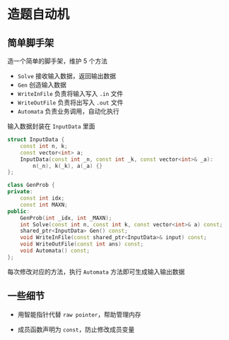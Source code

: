 # 造题自动机

## 简单脚手架

造一个简单的脚手架，维护 5 个方法

- ```Solve``` 接收输入数据，返回输出数据
- ```Gen``` 创造输入数据
- ```WriteInFile``` 负责将输入写入 ```.in``` 文件
- ```WriteOutFile``` 负责将出写入 ```.out``` 文件
- ```Automata``` 负责业务调用，自动化执行

输入数据封装在 ```InputData``` 里面

```cpp
struct InputData {
    const int n, k;
    const vector<int> a;
    InputData(const int _n, const int _k, const vector<int>& _a):
        n(_n), k(_k), a(_a) {}
};

class GenProb {
private:
    const int idx;
    const int MAXN;
public:
    GenProb(int _idx, int _MAXN);
    int Solve(const int n, const int k, const vector<int>& a) const;
    shared_ptr<InputData> Gen() const;
    void WriteInFile(const shared_ptr<InputData>& input) const;
    void WriteOutFile(const int ans) const;
    void Automata() const;
};
```

每次修改对应的方法，执行 ```Automata``` 方法即可生成输入输出数据

## 一些细节

- 用智能指针代替 ```raw pointer```，帮助管理内存

- 成员函数声明为 ```const```，防止修改成员变量